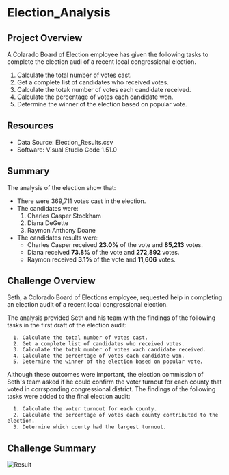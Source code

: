 # Election_Analysis 

## Project Overview

A Colarado Board of Election employee has given the following tasks to complete the election audi of a recent local congressional election.

  1. Calculate the total number of votes cast.
  2. Get a complete list of candidates who received votes.
  3. Calculate the totak number of votes each candidate received.
  4. Calculate the percentage of votes each candidate won.
  5. Determine the winner of the election based on popular vote.
 
## Resources

  * Data Source: Election_Results.csv
  * Software: Visual Studio Code 1.51.0
  
## Summary

The analysis of the election show that:

  * There were 369,711 votes cast in the election.
  * The candidates were:
    1. Charles Casper Stockham
    2. Diana DeGette
    3. Raymon Anthony Doane
  * The candidates results were:
    - Charles Casper received **23.0%** of the vote and **85,213** votes.
    - Diana received **73.8%** of the vote and **272,892** votes.
    - Raymon received **3.1%** of the vote and **11,606** votes.

## Challenge Overview

Seth, a Colorado Board of Elections employee, requested help in completing an election audit of a recent local congressional election.

The analysis provided Seth and his team with the findings of the following tasks in the first draft of the election audit:

```
  1. Calculate the total number of votes cast.
  2. Get a complete list of candidates who received votes.
  3. Calculate the totak mumber of votes wach candidate received.
  4. Calculate the percentage of votes each candidate won.
  5. Determine the winner of the election based on popular vote.
```
Although these outcomes were important, the election commission of Seth's team asked if he could confirm the voter turnout for each county that voted in corrsponding congressional district.
The findings of the following tasks were added to the final election audit:

```
  1. Calculate the voter turnout for each county.
  2. Calculate the percentage of votes each county contributed to the election.
  3. Determine which county had the largest turnout.
```

## Challenge Summary

![Result](https://user-images.githubusercontent.com/73450637/98434343-bb0b5080-209c-11eb-9f2a-477e031224a0.png)




